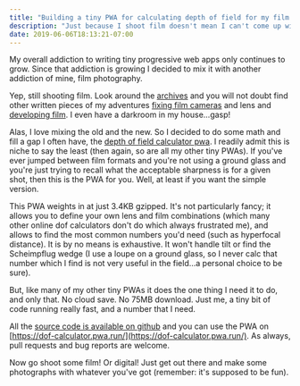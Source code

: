 ```yaml
---
title: "Building a tiny PWA for calculating depth of field for my film cameras"
description: "Just because I shoot film doesn't mean I can't come up with another tiny progressive web app to help."
date: 2019-06-06T18:13:21-07:00
---
```


My overall addiction to writing tiny progressive web apps only continues to grow. Since that addiction is growing I decided to mix it with another addiction of mine, film photography.

Yep, still shooting film. Look around the [archives](/chronicle/) and you will not doubt find other written pieces of my adventures [fixing film cameras](/chronicle/2019/04/22/repairing-a-busted-copal-0-aperture-and-custom-printing-a-lens-board/) and lens and [developing film](/chronicle/2019/04/08/developing-4x5-kodak-super-xx-film-pack-with-an-sp-445/). I even have a darkroom in my house...gasp!

Alas, I love mixing the old and the new. So I decided to do some math and fill a gap I often have, the [depth of field calculator pwa](https://dof-calculator.pwa.run/). I readily admit this is niche to say the least (then again, so are all my other tiny PWAs). If you've ever jumped between film formats and you're not using a ground glass and you're just trying to recall what the acceptable sharpness is for a given shot, then this is the PWA for you. Well, at least if you want the simple version.

This PWA weights in at just 3.4KB gzipped. It's not particularly fancy; it allows you to define your own lens and film combinations (which many other online dof calculators don't do which always frustrated me), and allows to find the most common numbers you'd need (such as hyperfocal distance). It is by no means is exhaustive. It won't handle tilt or find the Scheimpflug wedge (I use a loupe on a ground glass, so I never calc that number which I find is not very useful in the field...a personal choice to be sure).

But, like many of my other tiny PWAs it does the one thing I need it to do, and only that. No cloud save. No 75MB download. Just me, a tiny bit of code running really fast, and a number that I need.

All the [source code is available on github](https://github.com/justinribeiro/dof-calculator-pwa) and you can use the PWA on [https://dof-calculator.pwa.run/](https://dof-calculator.pwa.run/). As always, pull requests and bug reports are welcome.

Now go shoot some film! Or digital! Just get out there and make some photographs with whatever you've got (remember: it's supposed to be fun).